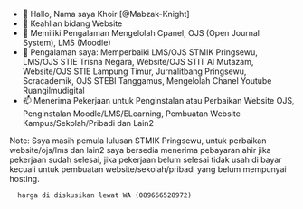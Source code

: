 - 👋 Hallo, Nama saya Khoir [@Mabzak-Knight]
- 👀 Keahlian bidang Website
- 🌱 Memiliki Pengalaman Mengelolah Cpanel, OJS (Open Journal System), LMS (Moodle)
- 💞️ Pengalaman saya:
     Memperbaiki LMS/OJS STMIK Pringsewu, LMS/OJS STIE Trisna Negara, Website/OJS STIT Al Mutazam,
     Website/OJS STIE Lampung Timur, Jurnalitbang Pringsewu, Scracademik, OJS STEBI Tanggamus, Mengelolah Chanel Youtube Ruangilmudigital
- 📫 Menerima Pekerjaan untuk Penginstalan atau Perbaikan Website OJS, Penginstalan Moodle/LMS/ELearning, Pembuatan Website Kampus/Sekolah/Pribadi dan Lain2

Note: Ssya masih pemula lulusan STMIK Pringsewu, untuk perbaikan website/ojs/lms dan lain2 saya bersedia menerima pebayaran ahir jika pekerjaan sudah selesai,
      jika pekerjaan belum selesai tidak usah di bayar kecuali untuk pembuatan website/sekolah/pribadi yang belum mempunyai hosting.
      
      harga di diskusikan lewat WA (089666528972)
